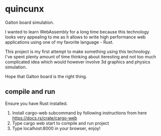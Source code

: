 # quincunx

Galton board simulation.

I wanted to learn WebAssembly for a long time because this technology looks very appealing to me as it allows to write high performance web applications using one of my favorite language - Rust. 

This project is my first attempt to make something using this technology. I've spent plenty amount of time thinking about iteresting and not too much complicated idea which would however involve 3d graphics and physics simulation.

Hope that Galton board is the right thing.

## compile and run

Ensure you have Rust installed.

1. Install cargo-web subcommand by following instructions from here https://docs.rs/crate/cargo-web
2. Type cargo web start to compile and run project
3. Type localhost:8000 in your browser, enjoy!
